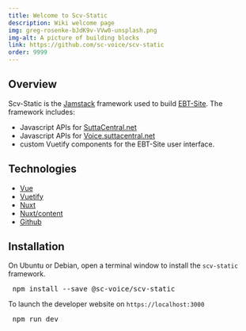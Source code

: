 ```yaml
---
title: Welcome to Scv-Static
description: Wiki welcome page
img: greg-rosenke-bJdK9v-VVw0-unsplash.png
img-alt: A picture of building blocks
link: https://github.com/sc-voice/scv-static
order: 9999
---
```


## Overview
Scv-Static is the [Jamstack](https://jamstack.org/) framework 
used to build [EBT-Site](https://sc-voice.github.io/ebt-site).
The framework includes:

* Javascript APIs for [SuttaCentral.net](https://suttacentral.net)
* Javascript APIs for [Voice.suttacentral.net](https://voice.suttacentral.net)
* custom Vuetify components for the EBT-Site user interface.

## Technologies

* [Vue](https://vuejs.org/)
* [Vuetify](https://vuetifyjs.com/)
* [Nuxt](https://nuxtjs.org/)
* [Nuxt/content](https://content.nuxtjs.org/)
* [Github](https://github.com)

## Installation

On Ubuntu or Debian, open a terminal window
to install the `scv-static` framework.


<pre> npm install --save @sc-voice/scv-static </pre>

To launch the developer website on `https://localhost:3000`

<pre> npm run dev </pre>
